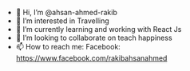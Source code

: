 - 👋 Hi, I’m @ahsan-ahmed-rakib
- 👀 I’m interested in Travelling
- 🌱 I’m currently learning and working with React Js
- 💞️ I’m looking to collaborate on teach happiness
- 📫 How to reach me: Facebook: https://www.facebook.com/rakibahsanahmed

<!---
ahsan-ahmed-rakib/ahsan-ahmed-rakib is a ✨ special ✨ repository because its `README.md` (this file) appears on your GitHub profile.
You can click the Preview link to take a look at your changes.
--->
